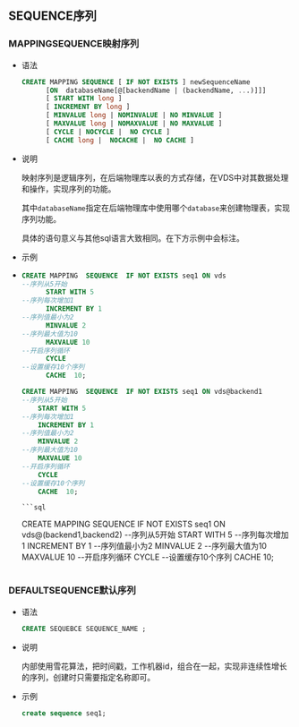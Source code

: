 ## SEQUENCE序列
### MAPPINGSEQUENCE映射序列
* 语法

  ```sql
  CREATE MAPPING SEQUENCE [ IF NOT EXISTS ] newSequenceName 
        [ON  databaseName[@[backendName | (backendName, ...)]]]
        [ START WITH long ]
        [ INCREMENT BY long ]
        [ MINVALUE long | NOMINVALUE | NO MINVALUE ] 
        [ MAXVALUE long | NOMAXVALUE | NO MAXVALUE ]
        [ CYCLE | NOCYCLE |  NO CYCLE ]
        [ CACHE long |  NOCACHE |  NO CACHE ]
  ```  
* 说明

  映射序列是逻辑序列，在后端物理库以表的方式存储，在VDS中对其数据处理和操作，实现序列的功能。</p>
	其中`databaseName`指定在后端物理库中使用哪个`database`来创建物理表，实现序列功能。</p>
  具体的语句意义与其他sql语言大致相同。在下方示例中会标注。
* 示例
* 
  ```sql
  CREATE MAPPING  SEQUENCE  IF NOT EXISTS seq1 ON vds
  --序列从5开始
        START WITH 5
  --序列每次增加1
        INCREMENT BY 1
  --序列值最小为2
        MINVALUE 2
  --序列最大值为10
        MAXVALUE 10
  --开启序列循环
        CYCLE
  --设置缓存10个序列
        CACHE  10;
  ```
  
    ```sql
  CREATE MAPPING  SEQUENCE  IF NOT EXISTS seq1 ON vds@backend1
  --序列从5开始
        START WITH 5
  --序列每次增加1
        INCREMENT BY 1
  --序列值最小为2
        MINVALUE 2
  --序列最大值为10
        MAXVALUE 10
  --开启序列循环
        CYCLE
  --设置缓存10个序列
        CACHE  10;
  ```
  
      ```sql
  CREATE MAPPING  SEQUENCE  IF NOT EXISTS seq1 ON vds@(backend1,backend2)
  --序列从5开始
        START WITH 5
  --序列每次增加1
        INCREMENT BY 1
  --序列值最小为2
        MINVALUE 2
  --序列最大值为10
        MAXVALUE 10
  --开启序列循环
        CYCLE
  --设置缓存10个序列
        CACHE  10;
  ```
  
### DEFAULTSEQUENCE默认序列

* 语法
  ```sql
  CREATE SEQUEBCE SEQUENCE_NAME ;
  ```
* 说明
  
  内部使用雪花算法，把时间戳，工作机器id，组合在一起，实现非连续性增长的序列，创建时只需要指定名称即可。
* 示例
  ```sql
  create sequence seq1;
  ```
